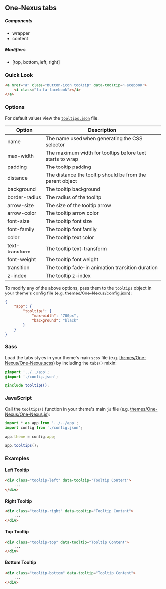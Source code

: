 ## One-Nexus tabs

##### Components

* wrapper
* content

##### Modifiers

* [top, bottom, left, right]

### Quick Look

```html
<a href="#" class="button-icon tooltip" data-tooltip="Facebook">
    <i class="fa fa-facebook"></i>
</a>
```

### Options

For default values view the [`tooltips.json`](tooltips.json) file.

<table class="table">
    <thead>
        <tr>
            <th>Option</th>
            <th>Description</th>
        </tr>
    </thead>
    <tbody>
        <tr>
            <td>name</td>
            <td>The name used when generating the CSS selector</td>
        </tr>
        <tr>
            <td>max-width</td>
            <td>The maximum width for tooltips before text starts to wrap</td>
        </tr>
        <tr>
            <td>padding</td>
            <td>The tooltip padding</td>
        </tr>
        <tr>
            <td>distance</td>
            <td>The distance the tooltip should be from the parent object</td>
        </tr>
        <tr>
            <td>background</td>
            <td>The tooltip background</td>
        </tr>
        <tr>
            <td>border-radius</td>
            <td>The radius of the toolitp</td>
        </tr>
        <tr>
            <td>arrow-size</td>
            <td>The size of the tooltip arrow</td>
        </tr>
        <tr>
            <td>arrow-color</td>
            <td>The tooltip arrow color</td>
        </tr>
        <tr>
            <td>font-size</td>
            <td>The tooltip font size</td>
        </tr>
        <tr>
            <td>font-family</td>
            <td>The tooltip font family</td>
        </tr>
        <tr>
            <td>color</td>
            <td>The tooltip text color</td>
        </tr>
        <tr>
            <td>text-transform</td>
            <td>The tooltip text-transform</td>
        </tr>
        <tr>
            <td>font-weight</td>
            <td>The tooltip font weight</td>
        </tr>
        <tr>
            <td>transition</td>
            <td>The tooltip fade-in animation transition duration</td>
        </tr>
        <tr>
            <td>z-index</td>
            <td>The tooltip z-index</td>
        </tr>
    </tbody>
</table>

To modify any of the above options, pass them to the `tooltips` object in your theme's config file (e.g. [themes/One-Nexus/config.json](../../../themes/One-Nexus/config.json)):

```json
{
    "app": {
        "tooltips": {
            "max-width": "700px",
            "background": "black"
        }
    }
}
```

### Sass

Load the tabs styles in your theme's main `scss` file (e.g. [themes/One-Nexus/One-Nexus.scss](../../../themes/One-Nexus/One-Nexus.scss)) by including the `tabs()` mixin:

```scss
@import '../../app';
@import './config.json';

@include tooltips();
```

### JavaScript

Call the `tooltips()` function in your theme's main `js` file (e.g. [themes/One-Nexus/One-Nexus.js](../../../themes/One-Nexus/One-Nexus.js)):

```js
import * as app from '../../app';
import config from './config.json';

app.theme = config.app;

app.tooltips();
```

### Examples

#### Left Tooltip

```html
<div class="tooltip-left" data-tooltip="Tooltip Content">
    ...
</div>
```

#### Right Tooltip

```html
<div class="tooltip-right" data-tooltip="Tooltip Content">
    ...
</div>
```

#### Top Tooltip

```html
<div class="tooltip-top" data-tooltip="Tooltip Content">
    ...
</div>
```

#### Bottom Tooltip

```html
<div class="tooltip-bottom" data-tooltip="Tooltip Content">
    ...
</div>
```